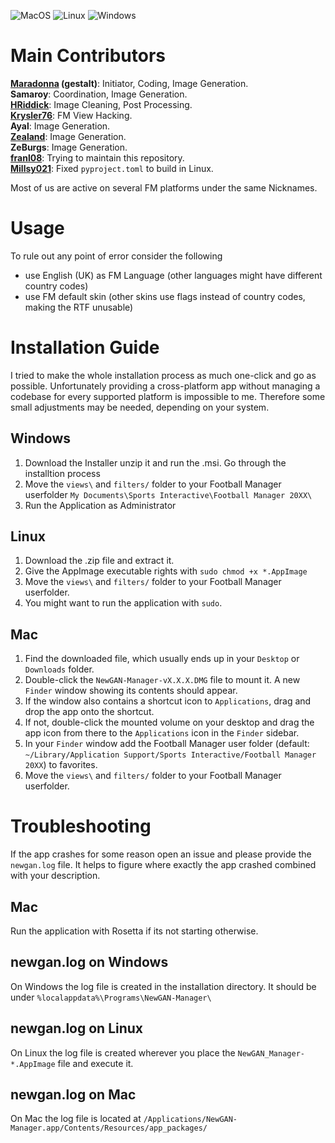 ![MacOS](https://github.com/franl08/NewGAN-Manager/workflows/MacOS/badge.svg)
![Linux](https://github.com/franl08/NewGAN-Manager/workflows/Linux/badge.svg)
![Windows](https://github.com/franl08/NewGAN-Manager/workflows/Windows/badge.svg)

# Main Contributors

**[Maradonna](https://community.sigames.com/profile/50821-maradonna/) (gestalt)**: Initiator, Coding, Image Generation.  
**Samaroy**: Coordination, Image Generation.  
**[HRiddick](https://sortitoutsi.net/user/profile/137954)**: Image Cleaning, Post Processing.  
**[Krysler76](https://community.sigames.com/profile/157461-krysler76/)**: FM View Hacking.  
**Ayal**: Image Generation.  
**[Zealand](https://www.youtube.com/user/FMBaseOfficial)**: Image Generation.  
**ZeBurgs**: Image Generation.  
**[franl08](https://www.github.com/franl08)**: Trying to maintain this repository.  
**[Millsy021](https://github.com/Millsy021)**: Fixed `pyproject.toml` to build in Linux.

Most of us are active on several FM platforms under the same Nicknames.

# Usage

To rule out any point of error consider the following

- use English (UK) as FM Language (other languages might have different country codes)
- use FM default skin (other skins use flags instead of country codes, making the RTF unusable)

# Installation Guide

I tried to make the whole installation process as much one-click and go as possible. Unfortunately providing a cross-platform app without managing a codebase for every supported platform is impossible to me. Therefore some small adjustments may be needed, depending on your system.

## Windows

1. Download the Installer unzip it and run the .msi. Go through the installtion process
2. Move the `views\` and `filters/` folder to your Football Manager userfolder `My Documents\Sports Interactive\Football Manager 20XX\`
3. Run the Application as Administrator

## Linux

1. Download the .zip file and extract it.
2. Give the AppImage executable rights with `sudo chmod +x *.AppImage`
3. Move the `views\` and `filters/` folder to your Football Manager userfolder.
4. You might want to run the application with `sudo`.

## Mac

1. Find the downloaded file, which usually ends up in your `Desktop` or `Downloads` folder.
2. Double-click the `NewGAN-Manager-vX.X.X.DMG` file to mount it. A new `Finder` window showing its contents should appear.
3. If the window also contains a shortcut icon to `Applications`, drag and drop the app onto the shortcut.
4. If not, double-click the mounted volume on your desktop and drag the app icon from there to the `Applications` icon in the `Finder` sidebar.
5. In your `Finder` window add the Football Manager user folder (default: `~/Library/Application Support/Sports Interactive/Football Manager 20XX`) to favorites.
6. Move the `views\` and `filters/` folder to your Football Manager userfolder.

# Troubleshooting

If the app crashes for some reason open an issue and please provide the `newgan.log` file. It helps to figure where exactly the app crashed combined with your description.

## Mac

Run the application with Rosetta if its not starting otherwise.

## newgan.log on Windows

On Windows the log file is created in the installation directory. It should be under `%localappdata%\Programs\NewGAN-Manager\`

## newgan.log on Linux

On Linux the log file is created wherever you place the `NewGAN_Manager-*.AppImage` file and execute it.

## newgan.log on Mac

On Mac the log file is located at `/Applications/NewGAN-Manager.app/Contents/Resources/app_packages/`
